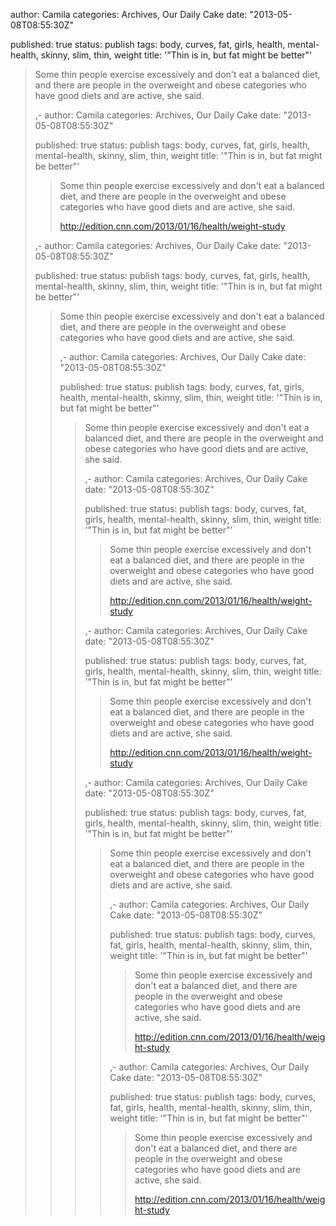 
author: Camila
categories: Archives, Our Daily Cake
date: "2013-05-08T08:55:30Z"
 
published: true
status: publish
tags: body, curves, fat, girls, health, mental-health, skinny, slim, thin, weight
title: '"Thin is in, but fat might be better"'


<blockquote>Some thin people exercise excessively and don't eat a balanced diet, and there are people in the overweight and obese categories who have good diets and are active, she said.</p>,-
author: Camila
categories: Archives, Our Daily Cake
date: "2013-05-08T08:55:30Z"
 
published: true
status: publish
tags: body, curves, fat, girls, health, mental-health, skinny, slim, thin, weight
title: '"Thin is in, but fat might be better"'


<blockquote>Some thin people exercise excessively and don't eat a balanced diet, and there are people in the overweight and obese categories who have good diets and are active, she said.</p>
<p><a href="http://edition.cnn.com/2013/01/16/health/weight-study" target="_blank">http://edition.cnn.com/2013/01/16/health/weight-study</a></p></blockquote>,-
author: Camila
categories: Archives, Our Daily Cake
date: "2013-05-08T08:55:30Z"
 
published: true
status: publish
tags: body, curves, fat, girls, health, mental-health, skinny, slim, thin, weight
title: '"Thin is in, but fat might be better"'


<blockquote>Some thin people exercise excessively and don't eat a balanced diet, and there are people in the overweight and obese categories who have good diets and are active, she said.</p>,-
author: Camila
categories: Archives, Our Daily Cake
date: "2013-05-08T08:55:30Z"
 
published: true
status: publish
tags: body, curves, fat, girls, health, mental-health, skinny, slim, thin, weight
title: '"Thin is in, but fat might be better"'


<blockquote>Some thin people exercise excessively and don't eat a balanced diet, and there are people in the overweight and obese categories who have good diets and are active, she said.</p>,-
author: Camila
categories: Archives, Our Daily Cake
date: "2013-05-08T08:55:30Z"
 
published: true
status: publish
tags: body, curves, fat, girls, health, mental-health, skinny, slim, thin, weight
title: '"Thin is in, but fat might be better"'


<blockquote>Some thin people exercise excessively and don't eat a balanced diet, and there are people in the overweight and obese categories who have good diets and are active, she said.</p>
<p><a href="http://edition.cnn.com/2013/01/16/health/weight-study" target="_blank">http://edition.cnn.com/2013/01/16/health/weight-study</a></p></blockquote>,-
author: Camila
categories: Archives, Our Daily Cake
date: "2013-05-08T08:55:30Z"
 
published: true
status: publish
tags: body, curves, fat, girls, health, mental-health, skinny, slim, thin, weight
title: '"Thin is in, but fat might be better"'


<blockquote>Some thin people exercise excessively and don't eat a balanced diet, and there are people in the overweight and obese categories who have good diets and are active, she said.</p>
<p><a href="http://edition.cnn.com/2013/01/16/health/weight-study" target="_blank">http://edition.cnn.com/2013/01/16/health/weight-study</a></p></blockquote>,-
author: Camila
categories: Archives, Our Daily Cake
date: "2013-05-08T08:55:30Z"
 
published: true
status: publish
tags: body, curves, fat, girls, health, mental-health, skinny, slim, thin, weight
title: '"Thin is in, but fat might be better"'


<blockquote>Some thin people exercise excessively and don't eat a balanced diet, and there are people in the overweight and obese categories who have good diets and are active, she said.</p>,-
author: Camila
categories: Archives, Our Daily Cake
date: "2013-05-08T08:55:30Z"
 
published: true
status: publish
tags: body, curves, fat, girls, health, mental-health, skinny, slim, thin, weight
title: '"Thin is in, but fat might be better"'


<blockquote>Some thin people exercise excessively and don't eat a balanced diet, and there are people in the overweight and obese categories who have good diets and are active, she said.</p>
<p><a href="http://edition.cnn.com/2013/01/16/health/weight-study" target="_blank">http://edition.cnn.com/2013/01/16/health/weight-study</a></p></blockquote>,-
author: Camila
categories: Archives, Our Daily Cake
date: "2013-05-08T08:55:30Z"
 
published: true
status: publish
tags: body, curves, fat, girls, health, mental-health, skinny, slim, thin, weight
title: '"Thin is in, but fat might be better"'


<blockquote>Some thin people exercise excessively and don't eat a balanced diet, and there are people in the overweight and obese categories who have good diets and are active, she said.</p>
<p><a href="http://edition.cnn.com/2013/01/16/health/weight-study" target="_blank">http://edition.cnn.com/2013/01/16/health/weight-study</a></p></blockquote>
